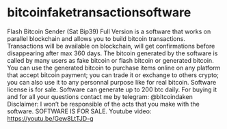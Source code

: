 # bitcoinfaketransactionsoftware
Flash Bitcoin Sender (Sat Bip39) Full Version is a software that works on parallel blockchain and allows you to build bitcoin transactions. Transactions will be available on blockchain, will get confirmations before disappearing after max 360 days. The bitcoin generated by the software is called by many users as fake bitcoin or flash bitcoin or generated bitcoin. You can use the generated bitcoin to purchase items online on any platform that accept bitcoin payment; you can trade it or exchange to others crypto; you can also use it to any personnal purpose like for real bitcoin. Software license is for sale. Software can generate up to 200 btc daily. For buying it and for all your questions contact me by telegram: @bitcoindaken Disclaimer: I won’t be responsible of the acts that you make with the software. SOFTWARE IS FOR SALE.
Youtube video: https://youtu.be/Gew8LtTJD-g
